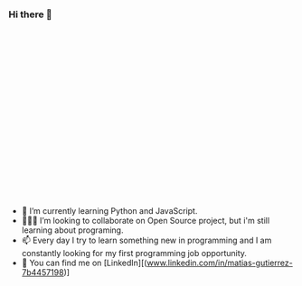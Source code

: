 ### Hi there 👋
<div style="background-image: url('banner-github.png'); background-size: cover; background-position: center; height: 300px;"></div>

- 🌱 I’m currently learning Python and JavaScript.
- 👨🏻‍🎓 I’m looking to collaborate on Open Source project, but i'm still learning about programing.
- 📫 Every day I try to learn something new in programming and I am constantly looking for my first programming job opportunity.
- 🤔 You can find me on [LinkedIn][(www.linkedin.com/in/matias-gutierrez-7b4457198)]

